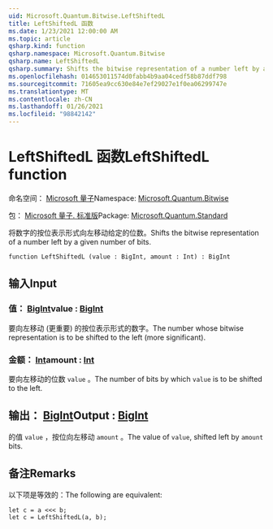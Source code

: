 ```yaml
---
uid: Microsoft.Quantum.Bitwise.LeftShiftedL
title: LeftShiftedL 函数
ms.date: 1/23/2021 12:00:00 AM
ms.topic: article
qsharp.kind: function
qsharp.namespace: Microsoft.Quantum.Bitwise
qsharp.name: LeftShiftedL
qsharp.summary: Shifts the bitwise representation of a number left by a given number of bits.
ms.openlocfilehash: 014653011574d0fabb4b9aa04cedf58b87ddf798
ms.sourcegitcommit: 71605ea9cc630e84e7ef29027e1f0ea06299747e
ms.translationtype: MT
ms.contentlocale: zh-CN
ms.lasthandoff: 01/26/2021
ms.locfileid: "98842142"
---
```

# <a name="leftshiftedl-function"></a><span data-ttu-id="63606-102">LeftShiftedL 函数</span><span class="sxs-lookup"><span data-stu-id="63606-102">LeftShiftedL function</span></span>

<span data-ttu-id="63606-103">命名空间： [Microsoft 量子](xref:Microsoft.Quantum.Bitwise)</span><span class="sxs-lookup"><span data-stu-id="63606-103">Namespace: [Microsoft.Quantum.Bitwise](xref:Microsoft.Quantum.Bitwise)</span></span>

<span data-ttu-id="63606-104">包： [Microsoft 量子. 标准版](https://nuget.org/packages/Microsoft.Quantum.Standard)</span><span class="sxs-lookup"><span data-stu-id="63606-104">Package: [Microsoft.Quantum.Standard](https://nuget.org/packages/Microsoft.Quantum.Standard)</span></span>


<span data-ttu-id="63606-105">将数字的按位表示形式向左移动给定的位数。</span><span class="sxs-lookup"><span data-stu-id="63606-105">Shifts the bitwise representation of a number left by a given number of bits.</span></span>

```qsharp
function LeftShiftedL (value : BigInt, amount : Int) : BigInt
```


## <a name="input"></a><span data-ttu-id="63606-106">输入</span><span class="sxs-lookup"><span data-stu-id="63606-106">Input</span></span>

### <a name="value--bigint"></a><span data-ttu-id="63606-107">值： [BigInt](xref:microsoft.quantum.lang-ref.bigint)</span><span class="sxs-lookup"><span data-stu-id="63606-107">value : [BigInt](xref:microsoft.quantum.lang-ref.bigint)</span></span>

<span data-ttu-id="63606-108">要向左移动 (更重要) 的按位表示形式的数字。</span><span class="sxs-lookup"><span data-stu-id="63606-108">The number whose bitwise representation is to be shifted to the left (more significant).</span></span>


### <a name="amount--int"></a><span data-ttu-id="63606-109">金额： [Int](xref:microsoft.quantum.lang-ref.int)</span><span class="sxs-lookup"><span data-stu-id="63606-109">amount : [Int](xref:microsoft.quantum.lang-ref.int)</span></span>

<span data-ttu-id="63606-110">要向左移动的位数 `value` 。</span><span class="sxs-lookup"><span data-stu-id="63606-110">The number of bits by which `value` is to be shifted to the left.</span></span>



## <a name="output--bigint"></a><span data-ttu-id="63606-111">输出： [BigInt](xref:microsoft.quantum.lang-ref.bigint)</span><span class="sxs-lookup"><span data-stu-id="63606-111">Output : [BigInt](xref:microsoft.quantum.lang-ref.bigint)</span></span>

<span data-ttu-id="63606-112">的值 `value` ，按位向左移动 `amount` 。</span><span class="sxs-lookup"><span data-stu-id="63606-112">The value of `value`, shifted left by `amount` bits.</span></span>

## <a name="remarks"></a><span data-ttu-id="63606-113">备注</span><span class="sxs-lookup"><span data-stu-id="63606-113">Remarks</span></span>

<span data-ttu-id="63606-114">以下项是等效的：</span><span class="sxs-lookup"><span data-stu-id="63606-114">The following are equivalent:</span></span>

```qsharp
let c = a <<< b;
let c = LeftShiftedL(a, b);
```